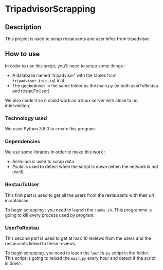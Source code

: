 # TripadvisorScrapping

## Description 

This project is used to scrap restaurants and user infos from tripadvisor.

## How to use

In order to use this srcipt, you'll need to setup some things : 
- A database named 'tripadvisor' with the tables from `tripadvisor_init.sql` in it. 
- The geckodriver in the same folder as the main.py (in both userToRestau and restauToUser)

We also made it so it could work on a linux server with close to no intervention.

### Technology used

We used Python 3.8.0 to create this program

### Dependencies

We use some libraries in order to make this work : 
- *Selenium* is used to scrap data
- *Psutil* is used to detect when the script is down (when the network is not used)

### RestauToUser

This first part is used to get all the users from the restaurants with their url in database. 

To begin scrapping : you need to launch the `runme.sh`. This programme is going to kill every process used by program.  

### UserToRestau

This second part is used to get at max 10 reviews from the users and the restaurants linked to these reviews.

To begin scrapping, you need to lauch the `launch.py` script in the folder. This script is going to reload the `main.py` every hour and detect if the script is down. 

